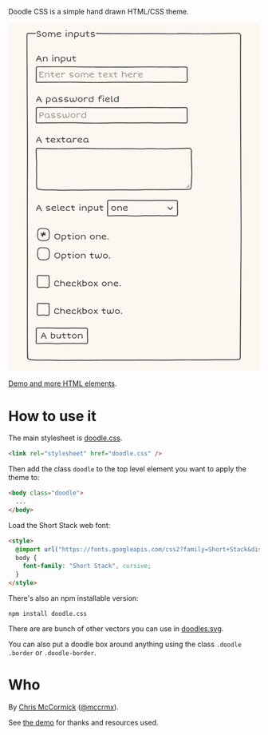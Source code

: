 Doodle CSS is a simple hand drawn HTML/CSS theme.

[![Doodle CSS screenshot](./screenshot.png)](https://chr15m.github.io/DoodleCSS)

[Demo and more HTML elements](https://chr15m.github.io/DoodleCSS).

# How to use it

The main stylesheet is [doodle.css](./doodle.css).

```html
<link rel="stylesheet" href="doodle.css" />
```

Then add the class `doodle` to the top level element you want to apply the theme to:

```html
<body class="doodle">
  ...
</body>
```

Load the Short Stack web font:

```html
<style>
  @import url("https://fonts.googleapis.com/css2?family=Short+Stack&display=swap");
  body {
    font-family: "Short Stack", cursive;
  }
</style>
```

There's also an npm installable version:

```
npm install doodle.css
```

There are are bunch of other vectors you can use in [doodles.svg](./doodles.svg).

You can also put a doodle box around anything using the class `.doodle .border` or `.doodle-border`.

# Who

By [Chris McCormick](https://mccormick.cx/) ([@mccrmx](https://twitter.com/mccrmx)).

See [the demo](https://chr15m.github.io/DoodleCSS) for thanks and resources used.
